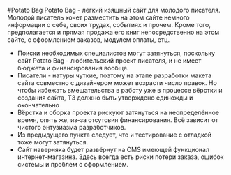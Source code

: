  #Potato Bag
 Potato Bag - лёгкий изящный сайт для молодого писателя. Молодой писатель хочет разместить на этом сайте немного информации о себе, своих трудах, событиях и прочем. Кроме того, предполагается и прямая продажа его книг непосредственно на этом сайте, с оформлением заказов, модулем оплаты, етц.
 
 

+ Поиски необходимых специалистов могут затянуться, поскольку сайт Potato Bag - любительский проект писателя, и не имеет бюджета и финансирования вообще. 
+ Писатели - натуры чуткие, поэтому на этапе разработки макета сайта совместно с дизайнером может возрасти число правок. Но чтобы избежать вмешательства в работу уже в процессе вёрстки и создания сайта, ТЗ должно быть утверждено единожды и окончательно
+ Вёрстка и сборка проекта рискуют затянуться на неопределённое время, опять же, из-за отсутсвия финансирования. Всё зависит от чистого энтузиазма разработчиков.
+ Из предыдущего пункта следует, что и тестирование с отладкой тоже могут затянуться.
+ Сайт наверняка будет развёрнут на CMS имеющей функционал интернет-магазина. Здесь всегда есть риски потери заказа, ошибок системы и проблем с оформлением.
